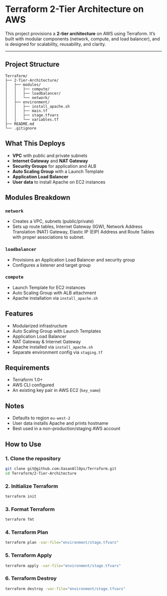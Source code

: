 # Terraform 2-Tier Architecture on AWS

This project provisions a **2-tier architecture** on AWS using Terraform. It’s built with modular components (network, compute, and load balancer), and is designed for scalability, reusability, and clarity.

---

## Project Structure

```
Terraform/
├── 2-Tier-Architecture/
│   ├── modules/
│   │   ├── compute/
│   │   ├── loadbalancer/
│   │   └── network/
│   ├── environment/
│   │   ├── install_apache.sh   
│   │   ├── main.tf              
│   │   ├── stage.tfvars            
│   │   └── variables.tf            
├── README.md
└── .gitignore
```
## What This Deploys

- **VPC** with public and private subnets
- **Internet Gateway** and **NAT Gateway**
- **Security Groups** for application and ALB
- **Auto Scaling Group** with a Launch Template
- **Application Load Balancer**
- **User data** to install Apache on EC2 instances

## Modules Breakdown

### `network`
- Creates a VPC, subnets (public/private)
- Sets up route tables, Internet Gateway (IGW), Network Address Translation (NAT) Gateway, Elastic IP (EIP) Address and Route Tables with proper associations to subnet.

### `loadbalancer`
- Provisions an Application Load Balancer and security group
- Configures a listener and target group

### `compute`
- Launch Template for EC2 instances
- Auto Scaling Group with ALB attachment
- Apache installation via `install_apache.sh`

## Features
- Modularized infrastructure  
- Auto Scaling Group with Launch Templates  
- Application Load Balancer  
- NAT Gateway & Internet Gateway  
- Apache installed via `install_apache.sh`  
- Separate environment config via `staging.tf`  

## Requirements
- Terraform 1.0+  
- AWS CLI configured  
- An existing key pair in AWS EC2 (`key_name`)  

## Notes
- Defaults to region `eu-west-2`  
- User data installs Apache and prints hostname  
- Best used in a non-production/staging AWS account 

## How to Use

### 1. Clone the repository

```bash
git clone git@github.com:XasanAllOps/Terraform.git
cd Terraform/2-Tier-Architecture
```
### 2. Initialize Terraform
```bash
terraform init
```
### 3. Format Terraform
```bash
terraform fmt
```
### 4. Terraform Plan
```bash
terraform plan -var-file="environment/stage.tfvars"
```
### 5. Terraform Apply
```bash
terraform apply -var-file="environment/stage.tfvars"
```
### 6. Terraform Destroy
```bash
terraform destroy -var-file="environment/stage.tfvars"
```